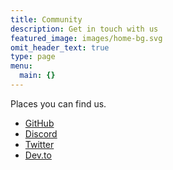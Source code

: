 ```yaml
---
title: Community
description: Get in touch with us
featured_image: images/home-bg.svg
omit_header_text: true
type: page
menu:
  main: {}
---
```


Places you can find us.

- [GitHub](https://github.com/teamopen-dev)
- [Discord](https://discord.gg/XKGMcbf)
- [Twitter](https://twitter.com/teamopen_org)
- [Dev.to](https://dev.to/teamopen)
